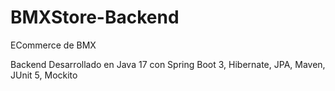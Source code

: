 # BMXStore-Backend

ECommerce de BMX

Backend Desarrollado en Java 17 con Spring Boot 3, Hibernate, JPA, Maven, JUnit 5, Mockito
